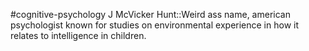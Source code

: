 #cognitive-psychology 
J McVicker Hunt::Weird ass name, american psychologist known for studies on environmental experience in how it relates to intelligence in children.
<!--SR:!2024-04-07,1,230-->